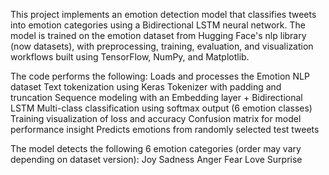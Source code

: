 This project implements an emotion detection model that classifies tweets into emotion categories using a Bidirectional LSTM neural network.
The model is trained on the emotion dataset from Hugging Face's nlp library (now datasets), with preprocessing, training, evaluation, and visualization workflows built using TensorFlow, NumPy, and Matplotlib.

The code performs the following:
Loads and processes the Emotion NLP dataset
Text tokenization using Keras Tokenizer with padding and truncation
Sequence modeling with an Embedding layer + Bidirectional LSTM
Multi-class classification using softmax output (6 emotion classes)
Training visualization of loss and accuracy
Confusion matrix for model performance insight
Predicts emotions from randomly selected test tweets

The model detects the following 6 emotion categories (order may vary depending on dataset version):
Joy
Sadness
Anger
Fear
Love
Surprise


